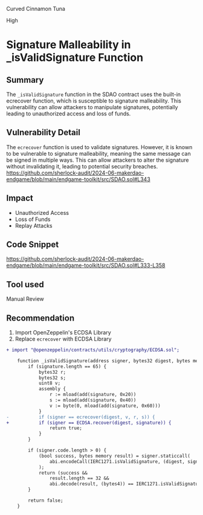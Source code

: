 Curved Cinnamon Tuna

High

# Signature Malleability in _isValidSignature Function

## Summary
The `_isValidSignature` function in the SDAO contract uses the built-in ecrecover function, which is susceptible to signature malleability. This vulnerability can allow attackers to manipulate signatures, potentially leading to unauthorized access and loss of funds.

## Vulnerability Detail
The `ecrecover` function is used to validate signatures. However, it is known to be vulnerable to signature malleability, meaning the same message can be signed in multiple ways. This can allow attackers to alter the signature without invalidating it, leading to potential security breaches.
https://github.com/sherlock-audit/2024-06-makerdao-endgame/blob/main/endgame-toolkit/src/SDAO.sol#L343

## Impact
- Unauthorized Access
- Loss of Funds
- Replay Attacks

## Code Snippet
https://github.com/sherlock-audit/2024-06-makerdao-endgame/blob/main/endgame-toolkit/src/SDAO.sol#L333-L358

## Tool used

Manual Review

## Recommendation
1. Import OpenZeppelin's ECDSA Library
2. Replace `ecrecover` with ECDSA Library
```diff
+ import "@openzeppelin/contracts/utils/cryptography/ECDSA.sol";

    function _isValidSignature(address signer, bytes32 digest, bytes memory signature) internal view returns (bool) {
        if (signature.length == 65) {
            bytes32 r;
            bytes32 s;
            uint8 v;
            assembly {
                r := mload(add(signature, 0x20))
                s := mload(add(signature, 0x40))
                v := byte(0, mload(add(signature, 0x60)))
            }
-           if (signer == ecrecover(digest, v, r, s)) {
+           if (signer == ECDSA.recover(digest, signature)) {
                return true;
            }
        }

        if (signer.code.length > 0) {
            (bool success, bytes memory result) = signer.staticcall(
                abi.encodeCall(IERC1271.isValidSignature, (digest, signature))
            );
            return (success &&
                result.length == 32 &&
                abi.decode(result, (bytes4)) == IERC1271.isValidSignature.selector);
        }

        return false;
    }
```